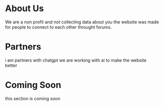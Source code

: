 # About Us
We are a non profit and not collecting data about you the website was made for people to connect to each other throught forums.

# Partners
i am partners with chatgpt we are working with ai to make the website better

# Coming Soon
this section is coming soon
